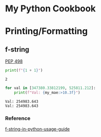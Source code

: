 # My Python Cookbook

# Printing/Formatting

## f-string

[PEP 498](https://www.python.org/dev/peps/pep-0498/)

```python
print(f"{1 + 1}")
```

```
2
```

```python
for val in [347380.33812199, 525811.212]:
    print(f"Val: {my_mae:>10.3f}")
```

```
Val: 254983.643
Val: 254983.643
```

### Reference

[f-string-in-python-usage-guide](https://saralgyaan.com/posts/f-string-in-python-usage-guide/)
